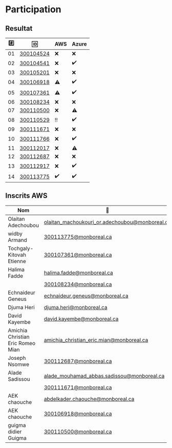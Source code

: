 # Participation


## Resultat


|:hash:| :id:                   | AWS                | Azure              |
|------|------------------------|--------------------|--------------------|
| 01   | [300104524](300104524) | :x:                | :x:                |
| 02   | [300104541](300104541) | :x:                | :heavy_check_mark: |
| 03   | [300105201](300105201) | :x:                | :x:                |
| 04   | [300106918](300106918) | :warning:          | :heavy_check_mark: |
| 05   | [300107361](300107361) | :warning:          | :heavy_check_mark: |
| 06   | [300108234](300108234) | :x:                | :x:                |
| 07   | [300110500](300110500) | :x:                | :warning:          |
| 08   | [300110529](300110529) | :bangbang:         | :heavy_check_mark: |
| 09   | [300111671](300111671) | :x:                | :x:                |
| 10   | [300111766](300111766) | :x:                | :heavy_check_mark: |
| 11   | [300112017](300112017) | :x:                | :warning:          |
| 12   | [300112687](300112687) | :x:                | :x:                |
| 13   | [300112917](300112917) | :x:                | :heavy_check_mark: |
| 14   | [300113775](300113775) | :heavy_check_mark: | :heavy_check_mark: |

## Inscrits AWS 

| Nom                               | :email:                                          | Type    | Status           |
|-----------------------------------|--------------------------------------------------|---------|------------------|
| Olaitan Adechoubou                | olaitan_machoukouri_or.adechoubou@monboreal.ca	 | Student | Approved         |
| widby Armand	                    | 300113775@monboreal.ca	                         | Student | Approved         |
| Tochgaly-Kitovah Etienne          | 300107361@monboreal.ca	                         | Student | Approved         |
| Halima Fadde                      | halima.fadde@monboreal.ca	                       | Student | Approved         |
|                                   | 300108234@monboreal.ca	                         | Student | Approved         |
| Echnaideur Geneus	                | echnaideur.geneus@monboreal.ca	                 | Student | Approved         |
| Djuma Heri                        | djuma.heri@monboreal.ca	                         | Student | Approved         |
| David Kayembe	                    | david.kayembe@monboreal.ca	                     | Student | Approved         |
| Amichia Christian Eric Romeo Mian	| amichia_christian_eric.mian@monboreal.ca         | Student | Approved         |
| Joseph Nsomwe	                    | 300112687@monboreal.ca                           | Student | Approved         |
| Alade Sadissou                    | alade_mouhamad_abbas.sadissou@monboreal.ca       | Student | Approved         |
|                                   | 300111671@monboreal.ca                           | Student | Approved         |
| AEK chaouche                      | abdelkader.chaouche@monboreal.ca                 | Student | Rejected - Final |
| AEK chaouche                      | 300106918@monboreal.ca                           | K12     | Rejected - Final | 
| guigma didier Guigma              | 300110500@monboreal.ca	                         | Student | Rejected - Final | 
